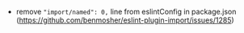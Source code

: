 - remove `"import/named": 0,` line from eslintConfig in package.json (https://github.com/benmosher/eslint-plugin-import/issues/1285)
